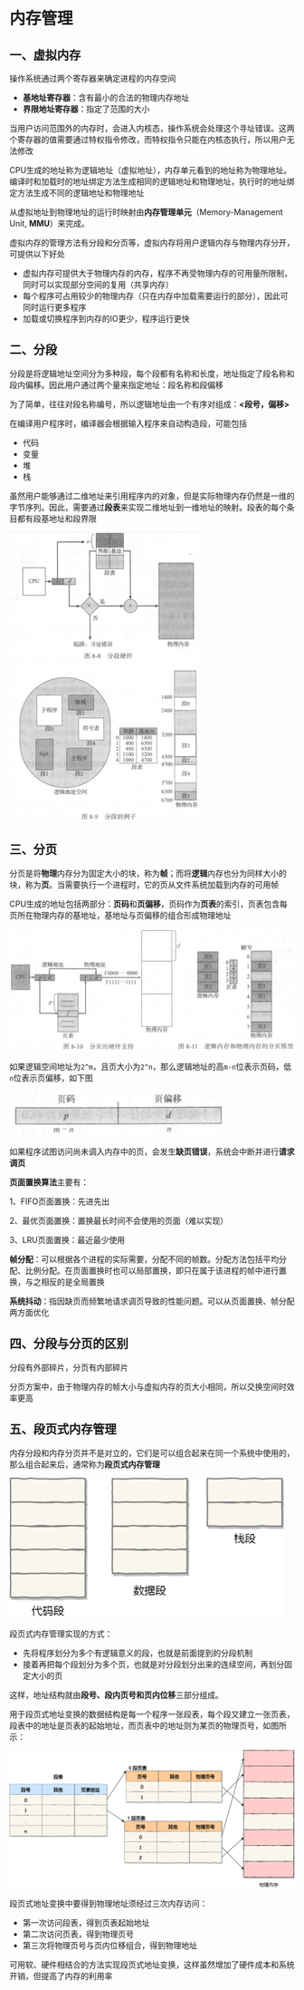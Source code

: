 # 内存管理

## 一、虚拟内存

操作系统通过两个寄存器来确定进程的内存空间

- **基地址寄存器**：含有最小的合法的物理内存地址
- **界限地址寄存器**：指定了范围的大小

当用户访问范围外的内存时，会进入内核态，操作系统会处理这个寻址错误。这两个寄存器的值需要通过特权指令修改，而特权指令只能在内核态执行，所以用户无法修改

CPU生成的地址称为逻辑地址（虚拟地址），内存单元看到的地址称为物理地址。编译时和加载时的地址绑定方法生成相同的逻辑地址和物理地址，执行时的地址绑定方法生成不同的逻辑地址和物理地址

从虚拟地址到物理地址的运行时映射由**内存管理单元**（Memory-Management Unit, **MMU**）来完成。

虚拟内存的管理方法有分段和分页等，虚拟内存将用户逻辑内存与物理内存分开，可提供以下好处

- 虚拟内存可提供大于物理内存的内存，程序不再受物理内存的可用量所限制，同时可以实现部分空间的复用（共享内存）
- 每个程序可占用较少的物理内存（只在内存中加载需要运行的部分），因此可同时运行更多程序
- 加载或切换程序到内存的IO更少，程序运行更快

## 二、分段

分段是将逻辑地址空间分为多种段，每个段都有名称和长度，地址指定了段名称和段内偏移。因此用户通过两个量来指定地址：段名称和段偏移

为了简单，往往对段名称编号，所以逻辑地址由一个有序对组成：**<段号，偏移>**

在编译用户程序时，编译器会根据输入程序来自动构造段，可能包括

- 代码
- 变量
- 堆
- 栈

虽然用户能够通过二维地址来引用程序内的对象，但是实际物理内存仍然是一维的字节序列。因此，需要通过**段表**来实现二维地址到一维地址的映射。段表的每个条目都有段基地址和段界限

<img src="https://raw.githubusercontent.com/KKKLxxx/img-host/master/image-20220316145649739.png" alt="image-20220316145649739" style="zoom:50%;" />

## 三、分页

分页是将**物理**内存分为固定大小的块，称为**帧**；而将**逻辑**内存也分为同样大小的块，称为**页**。当需要执行一个进程时，它的页从文件系统加载到内存的可用帧

CPU生成的地址包括两部分：**页码**和**页偏移**，页码作为**页表**的索引，页表包含每页所在物理内存的基地址，基地址与页偏移的组合形成物理地址

<img src="https://raw.githubusercontent.com/KKKLxxx/img-host/master/image-20220316160834326.png" alt="image-20220316160834326" style="zoom: 67%;" />

如果逻辑空间地址为`2^m`，且页大小为`2^n`，那么逻辑地址的高`m-n`位表示页码，低`n`位表示页偏移，如下图

<img src="https://raw.githubusercontent.com/KKKLxxx/img-host/master/image-20220316154826208.png" alt="image-20220316154826208" style="zoom: 67%;" />

如果程序试图访问尚未调入内存中的页，会发生**缺页错误**，系统会中断并进行**请求调页**

**页面置换算法**主要有：

1、FIFO页面置换：先进先出

2、最优页面置换：置换最长时间不会使用的页面（难以实现）

3、LRU页面置换：最近最少使用

**帧分配**：可以根据各个进程的实际需要，分配不同的帧数。分配方法包括平均分配、比例分配。在页面置换时也可以局部置换，即只在属于该进程的帧中进行置换，与之相反的是全局置换

**系统抖动**：指因缺页而频繁地请求调页导致的性能问题。可以从页面置换、帧分配两方面优化

## 四、分段与分页的区别

分段有外部碎片，分页有内部碎片

分页方案中，由于物理内存的帧大小与虚拟内存的页大小相同，所以交换空间时效率更高

## 五、段页式内存管理

内存分段和内存分页并不是对立的，它们是可以组合起来在同一个系统中使用的，那么组合起来后，通常称为**段页式内存管理**

<img src="https://raw.githubusercontent.com/KKKLxxx/img-host/master/f19ebd6f70f84083b0d87cc5e9dea8e3.png" alt="img" style="zoom:80%;" />

段页式内存管理实现的方式：

- 先将程序划分为多个有逻辑意义的段，也就是前面提到的分段机制
- 接着再把每个段划分为多个页，也就是对分段划分出来的连续空间，再划分固定大小的页

这样，地址结构就由**段号、段内页号和页内位移**三部分组成。

用于段页式地址变换的数据结构是每一个程序一张段表，每个段又建立一张页表，段表中的地址是页表的起始地址，而页表中的地址则为某页的物理页号，如图所示：

<img src="https://raw.githubusercontent.com/KKKLxxx/img-host/master/8904fb89ae0c49c4b0f2f7b5a0a7b099.png" alt="img" style="zoom: 67%;" />

段页式地址变换中要得到物理地址须经过三次内存访问：

- 第一次访问段表，得到页表起始地址
- 第二次访问页表，得到物理页号
- 第三次将物理页号与页内位移组合，得到物理地址

可用软、硬件相结合的方法实现段页式地址变换，这样虽然增加了硬件成本和系统开销，但提高了内存的利用率

